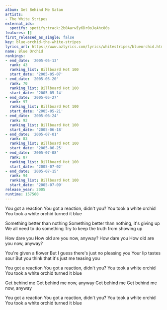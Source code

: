 ```yaml
---
album: Get Behind Me Satan
artists:
- The White Stripes
external_ids:
  spotify: spotify:track:2b0AarwIy6Dr0oJeAhc80s
features: []
first_released_as_single: false
key: blue-orchid-the-white-stripes
lyrics_url: https://www.azlyrics.com/lyrics/whitestripes/blueorchid.html
name: Blue Orchid
rankings:
- end_date: '2005-05-13'
  rank: 43
  ranking_list: Billboard Hot 100
  start_date: '2005-05-07'
- end_date: '2005-05-20'
  rank: 70
  ranking_list: Billboard Hot 100
  start_date: '2005-05-14'
- end_date: '2005-05-27'
  rank: 97
  ranking_list: Billboard Hot 100
  start_date: '2005-05-21'
- end_date: '2005-06-24'
  rank: 92
  ranking_list: Billboard Hot 100
  start_date: '2005-06-18'
- end_date: '2005-07-01'
  rank: 83
  ranking_list: Billboard Hot 100
  start_date: '2005-06-25'
- end_date: '2005-07-08'
  rank: 87
  ranking_list: Billboard Hot 100
  start_date: '2005-07-02'
- end_date: '2005-07-15'
  rank: 94
  ranking_list: Billboard Hot 100
  start_date: '2005-07-09'
release_year: 2005
runtime: 157560
---
```

You got a reaction
You got a reaction, didn't you?
You took a white orchid
You took a white orchid turned it blue

Something better than nothing
Something better than nothing, it's giving up
We all need to do something
Try to keep the truth from showing up

How dare you
How old are you now, anyway?
How dare you
How old are you now, anyway?

You're given a flower
But I guess there's just no pleasing you
Your lip tastes sour
But you think that it's just me teasing you

You got a reaction
You got a reaction, didn't you?
You took a white orchid
You took a white orchid turned it blue

Get behind me
Get behind me now, anyway
Get behind me
Get behind me now, anyway

You got a reaction
You got a reaction, didn't you?
You took a white orchid
You took a white orchid turned it blue
